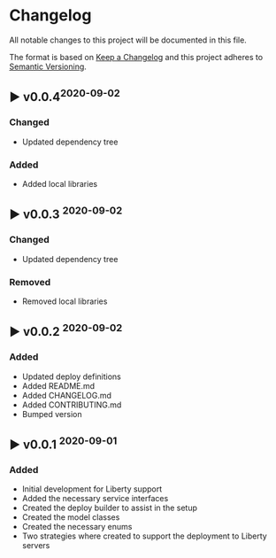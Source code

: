 # Changelog
All notable changes to this project will be documented in this file.

The format is based on [Keep a Changelog](http://keepachangelog.com/en/1.0.0/)
and this project adheres to [Semantic Versioning](http://semver.org/spec/v2.0.0.html).

## :arrow_forward: v0.0.4<sup>2020-09-02</sup>
### Changed
- Updated dependency tree
### Added
- Added local libraries

## :arrow_forward: v0.0.3 <sup>2020-09-02</sup>
### Changed
- Updated dependency tree
### Removed
- Removed local libraries

## :arrow_forward: v0.0.2 <sup>2020-09-02</sup>
### Added
- Updated deploy definitions
- Added README.md
- Added CHANGELOG.md
- Added CONTRIBUTING.md
- Bumped version

## :arrow_forward: v0.0.1 <sup>2020-09-01</sup>

### Added
- Initial development for Liberty support
- Added the necessary service interfaces
- Created the deploy builder to assist in the setup
- Created the model classes
- Created the necessary enums
- Two strategies where created to support the deployment to Liberty servers
